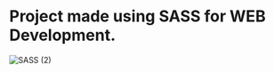 # Project made using SASS for WEB Development.
![SASS (2)](https://user-images.githubusercontent.com/55300309/177654481-48973646-f248-467a-91d1-b935b6095bfc.png)
